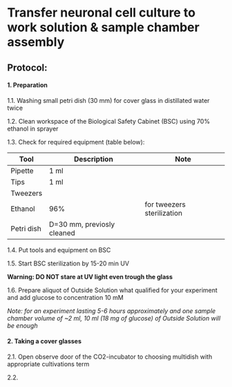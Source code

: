 Transfer neuronal cell culture to work solution & sample chamber assembly
=========================================================================


## Protocol:
#### 1. Preparation

1.1. Washing small petri dish (30 mm) for cover glass in distillated water twice

1.2. Clean workspace of the Biological Safety Cabinet (BSC) using 70% ethanol in sprayer

1.3. Check for required equipment (table below):


| Tool       | Description                  | Note                        |
|------------|------------------------------|-----------------------------|
| Pipette    | 1 ml                         |                             |
| Tips       | 1 ml                         |                             |
| Tweezers   |                              |                             |
| Ethanol    | 96%                          |  for tweezers sterilization |
| Petri dish | D=30 mm, previosly cleaned   |                             |


1.4. Put tools and equipment on BSC
    
1.5. Start BSC sterilization by 15-20 min UV

**Warning: DO NOT stare at UV light even trough the glass**

1.6. Prepare aliquot of Outside Solution what  qualified for your experiment and add glucose to concentration 10 mM

*Note: for an experiment lasting 5-6 hours approximately and one sample chamber volume of ~2 ml, 10 ml (18 mg of glucose) of Outside Solution will be enough*

#### 2. Taking a cover glasses
    
2.1. Open observe door of the CO2-incubator to choosing multidish with appropriate cultivations term

2.2. 
